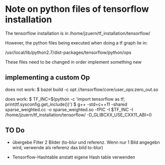 # Note on python files of tensorflow installation

The tensorflow installation is in /home/jzuern/tf_installation/tensorflow/

However, the python files being executed when doing a tf graph lie in:

/usr/local/lib/python2.7/dist-packages/tensorflow/python/ops

These files need to be changed in order implement something new




## implementing a custom Op


does not work:
$ bazel build -c opt //tensorflow/core/user_ops:zero_out.so

does work:
$ TF_INC=$(python -c 'import tensorflow as tf; print(tf.sysconfig.get_include())')
$ g++ -std=c++11 -shared sparse_weighted.cc -o sparse_weighted.so -fPIC -I $TF_INC -I /home/jzuern/tf_installation/tensorflow/ -D_GLIBCXX_USE_CXX11_ABI=0






## TO Do

- übergebe Filter 2 Bilder (to-blur und referenz. Wenn nur 1 Bild angegebn wird, verwende als referenz das bild to-blur)

- Tensorflow-Hashtable anstatt eigene Hash table verwenden



